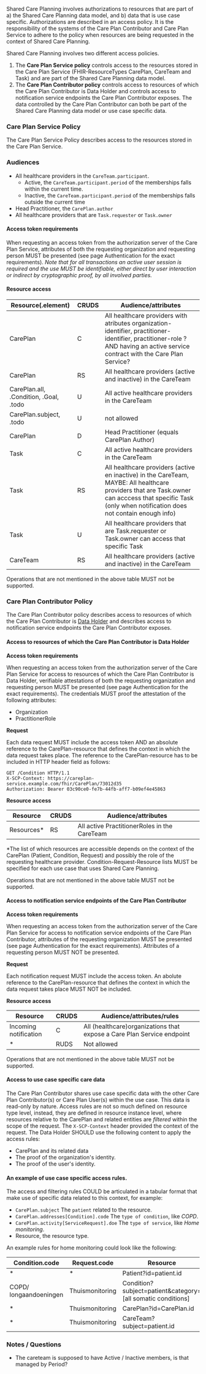 Shared Care Planning involves authorizations  to resources that are part of a) the Shared Care Planning data model, and b) data that is use case specific. Authorizations are described in an access policy. It is the responsibility of the systems of the Care Plan Contributor and Care Plan Service to adhere to the policy when resources are being requested in the context of Shared Care Planning.

Shared Care Planning involves two different access policies. 
1. The **Care Plan Service policy** controls access to the resources stored in the Care Plan Service (FHIR-ResourceTypes CarePlan, CareTeam and Task) and are part of the Shared Care Planning data model.
2. The **Care Plan Contributor policy** controls access to resources of which the Care Plan Contributor is Data Holder and controls access to notification service endpoints the Care Plan Contributor exposes. The data controlled by the Care Plan Contributor can both be part of the Shared Care Planning data model or use case specific data.

### Care Plan Service Policy

The Care Plan Service Policy describes access to the resources stored in the Care Plan Service. 

### Audiences
* All healthcare providers in the `CareTeam.participant`.
  * Active, the `CareTeam.participant.period` of the memberships falls within the current time.
  * Inactive, the `CareTeam.participant.period` of the memberships falls outside the current time
* Head Practitioner, the `CarePlan.author`
* All healthcare providers that are `Task.requester` or `Task.owner`

#### Access token requirements

When requesting an access token from the authorization server of the Care Plan Service, attributes of both the requesting organization and requesting person MUST be presented (see page Authentication for the exact requirements). _Note that for all transactions an active user session is required and the use MUST be identifiable, either direct by user interaction or indirect by cryptographic proof, by all involved parties._

#### Resource access
| Resource(.element)                     | CRUDS | Audience/attributes                                                                                                                                                                                     |
|----------------------------------------|-------|---------------------------------------------------------------------------------------------------------------------------------------------------------------------------------------------------------|
| CarePlan                               | C     | All healthcare providers with atributes organization-identifier, practitioner-identifier, practitioner-role ?AND having an active service contract with the Care Plan Service?                          |
| CarePlan                               | RS    | All healthcare providers (active and inactive) in the CareTeam                                                                                                                                          |
| CarePlan.all, .Condition, .Goal, .todo | U     | All active healthcare providers in the CareTeam                                                                                                                                                         |
| CarePlan.subject, .todo                | U     | not allowed                                                                                                                                                                                             |
| CarePlan                               | D     | Head Practitioner (equals CarePlan Author)                                                                                                                                                              |
| Task                                   | C     | All active healthcare providers in the CareTeam                                                                                                                                                         |
| Task                                   | RS    | All healthcare providers (active en inactive) in the CareTeam, MAYBE: All healthcare providers that are Task.owner can acccess that specific Task (only when notification does not contain enough info) |
| Task                                   | U     | All healthcare providers that are Task.requester or Task.owner can access that specific Task                                                                                                            |
| CareTeam                               | RS    | All healthcare providers (active and inactive) in the CareTeam                                                                                                                                          |

Operations that are not mentioned in the above table MUST not be supported.

### Care Plan Contributor Policy

The Care Plan Contributor policy describes access to resources of which the Care Plan Contributor is [Data Holder](https://www.european-health-data-space.com/European_Health_Data_Space_Article_2_(Proposal_3.5.2022).html) and describes access to notification service endpoints the Care Plan Contributor exposes.

#### Access to resources of which the Care Plan Contributor is Data Holder

**Access token requirements**

When requesting an access token from the authorization server of the Care Plan Service for access to resources of which the Care Plan Contributor is Data Holder, verifiable attestations of both the requesting organization and requesting person MUST be presented (see page Authentication for the exact requirements). The credentials MUST proof the attestation of the following attributes:
* Organization
* PractitionerRole


**Request**

Each data request MUST include the access token AND an absolute reference to the CarePlan-resource that defines the context in which the data request takes place. The reference to the CarePlan-resource has to be included in HTTP header field as follows:

```http request
GET /Condition HTTP/1.1
X-SCP-Context: https://careplan-service.example.com/fhir/CarePlan/73012d35
Authorization: Bearer 03c90ce0-fe7b-44fb-aff7-b09ef4e45863
```

**Resource access**

|Resource|CRUDS|Audience/attributes|
|--------|-----|--------|
|Resources*|RS|All active PractitionerRoles in the CareTeam |

*The list of which resources are accessible depends on the context of the CarePlan (Patient, Condition, Request) and possibly the role of the requesting healthcare provider. Condition-Request-Resource lists MUST be specified for each use case that uses Shared Care Planning.

Operations that are not mentioned in the above table MUST not be supported.

#### Access to notification service endpoints of the Care Plan Contributor

**Access token requirements**

When requesting an access token from the authorization server of the Care Plan Service for access to notification service endpoints of the Care Plan Contributor, attributes of the requesting organization MUST be presented (see page Authentication for the exact requirements). Attributes of a requesting person MUST NOT be presented.

**Request**

Each notification request MUST include the access token. An abolute reference to the CarePlan-resource that defines the context in which the data request takes place MUST NOT be included.

**Resource access**

| Resource              | CRUDS | Audience/attributes/rules                                              |
|-----------------------|-------|------------------------------------------------------------------------|
| Incoming notification | C     | All (healthcare)organizations that expose a Care Plan Service endpoint |
| *                     | RUDS  | Not allowed                                                            |

Operations that are not mentioned in the above table MUST not be supported.

#### Access to use case specific care data
The Care Plan Contributor shares use case specific data with the other Care Plan Contributor(s) or Care Plan User(s) within the use case. This data is read-only by nature. Access rules are not so much defined on resource type level, instead, they are defined in resource instance level, where resources relative to the CarePlan and related entities are *filtered* within the scope of the request. The `X-SCP-Context` header provided the context of the request. The Data Holder SHOULD use the following content to apply the access rules:
* CarePlan and its related data
* The proof of the organization's identity.
* The proof of the user's identity.

#### An example of use case specific access rules.

The access and filtering rules COULD be articulated in a tabular format that make use of specific data related to this context, for example:

* `CarePlan.subject` The `patient` related to the resource.
* `CarePlan.addresses[Condition].code` The `type of condition`, like *COPD*.
* `CarePlan.activity[ServiceRequest].doe` The `type of service`, like *Home monitoring*.
* Resource, the resource type.

An example rules for home monitoring could look like the following:

| Condition.code         | Request.code     | Resource                                                    |
|------------------------|------------------|-------------------------------------------------------------|
| *                      | *                | Patient?id=patient.id                                       |
| COPD/ longaandoeningen | Thuismonitoring  | Condition?subject=patient&category=[all somatic conditions] |
| *                      | Thuismonitoring  | CarePlan?id=CarePlan.id                                     |
| *                      | Thuismonitoring  | CareTeam?subject=patient.id                                 |



### Notes / Questions
* The careteam is supposed to have Active / Inactive members, is that managed by Period?
